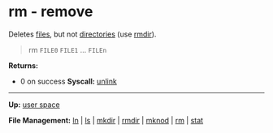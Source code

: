 # rm - remove

Deletes [files](../../kernel/file_system/file.md), but not [directories](../../kernel/file_system/directory.md) (use [rmdir](rmdir.md)).

> rm `FILE0` `FILE1` ... `FILEn`

**Returns:**
- 0 on success
**Syscall:** [unlink](../../kernel/syscalls/unlink.md)

---
**Up:** [user space](../userspace.md)

**File Management:** [ln](ln.md) | [ls](ls.md) | [mkdir](mkdir.md) | [rmdir](rmdir.md) | [mknod](mknod.md) | [rm](rm.md) | [stat](stat.md)
